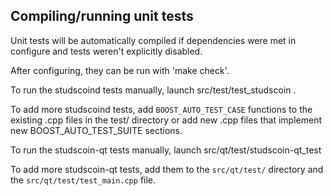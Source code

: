 Compiling/running unit tests
------------------------------------

Unit tests will be automatically compiled if dependencies were met in configure
and tests weren't explicitly disabled.

After configuring, they can be run with 'make check'.

To run the studscoind tests manually, launch src/test/test_studscoin .

To add more studscoind tests, add `BOOST_AUTO_TEST_CASE` functions to the existing
.cpp files in the test/ directory or add new .cpp files that
implement new BOOST_AUTO_TEST_SUITE sections.

To run the studscoin-qt tests manually, launch src/qt/test/studscoin-qt_test

To add more studscoin-qt tests, add them to the `src/qt/test/` directory and
the `src/qt/test/test_main.cpp` file.
